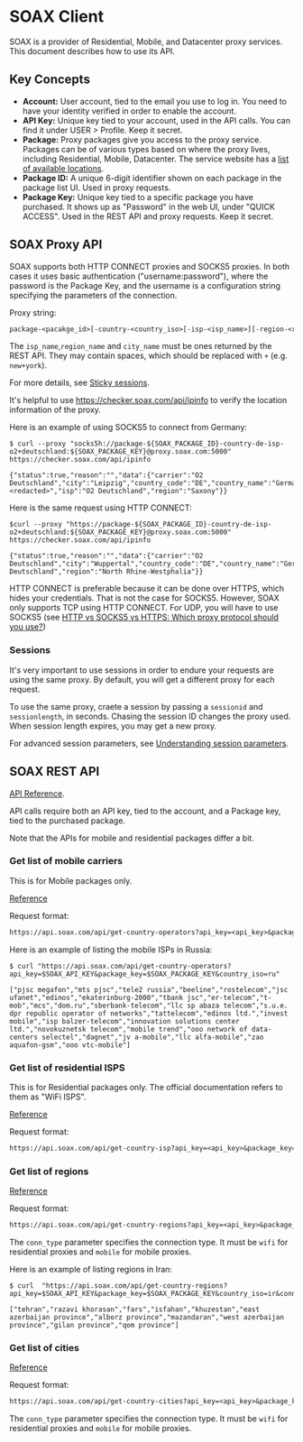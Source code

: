 # SOAX Client

SOAX is a provider of Residential, Mobile, and Datacenter proxy services. This document describes how to use its API.

## Key Concepts

* **Account:** User account, tied to the email you use to log in. You need to have your identity verified in order to enable the account.
* **API Key:** Unique key tied to your account, used in the API calls. You can find it under USER > Profile. Keep it secret.
* **Package:** Proxy packages give you access to the proxy service. Packages can be of various types based on where the proxy lives, including Residential, Mobile, Datacenter. The service website has a [list of available locations](https://soax.com/proxies/locations).
* **Package ID:** A unique 6-digit identifier shown on each package in the package list UI. Used in proxy requests.
* **Package Key:** Unique key tied to a specific package you have purchased. It shows up as "Password" in the web UI, under "QUICK ACCESS". Used in the REST API and proxy requests. Keep it secret.

## SOAX Proxy API

SOAX supports both HTTP CONNECT proxies and SOCKS5 proxies. In both cases it
uses basic authentication ("username:password"), where the password is the Package Key, and the username is a configuration string specifying the parameters of the connection.

Proxy string:

```txt
package-<pacakge_id>[-country-<country_iso>[-isp-<isp_name>][-region-<region_name>[-city-<city_name>]]][-sessionid-<session_id>-[sessionlength-<session_length>]]:<package_key>@proxy.soax.com:5000
```

The `isp_name`,`region_name` and `city_name` must be ones returned by the REST API. They may contain spaces, which should be replaced with `+` (e.g. `new+york`).

For more details, see [Sticky sessions](https://helpcenter.soax.com/en/articles/6723733-sticky-sessions).

It's helpful to use <https://checker.soax.com/api/ipinfo> to verify the location information of the proxy.

Here is an example of using SOCKS5 to connect from Germany:

```console
$ curl --proxy "socks5h://package-${SOAX_PACKAGE_ID}-country-de-isp-o2+deutschland:${SOAX_PACKAGE_KEY}@proxy.soax.com:5000" https://checker.soax.com/api/ipinfo

{"status":true,"reason":"","data":{"carrier":"O2 Deutschland","city":"Leipzig","country_code":"DE","country_name":"Germany","ip":"<redacted>","isp":"O2 Deutschland","region":"Saxony"}}                                         
```

Here is the same request using HTTP CONNECT:

```console
$curl --proxy "https://package-${SOAX_PACKAGE_ID}-country-de-isp-o2+deutschland:${SOAX_PACKAGE_KEY}@proxy.soax.com:5000" https://checker.soax.com/api/ipinfo 

{"status":true,"reason":"","data":{"carrier":"O2 Deutschland","city":"Wuppertal","country_code":"DE","country_name":"Germany","ip":"176.1.206.77","isp":"O2 Deutschland","region":"North Rhine-Westphalia"}}
```

HTTP CONNECT is preferable because it can be done over HTTPS, which hides your credentials. That is not the case for SOCKS5. However, SOAX only supports TCP using HTTP CONNECT. For UDP, you will have to use SOCKS5 (see [HTTP vs SOCKS5 vs HTTPS: Which proxy protocol should you use?](https://helpcenter.soax.com/en/articles/7241369-http-vs-socks5-vs-https-which-proxy-protocol-should-you-use))

### Sessions

It's very important to use sessions in order to endure your requests are using the same proxy. By default, you will get a different proxy for each request.

To use the same proxy, craete a session by passing a `sessionid` and `sessionlength`, in seconds. Chasing the session ID changes the proxy used. When session length expires, you may get a new proxy.

For advanced session parameters, see [Understanding session parameters](https://helpcenter.soax.com/en/articles/9939557-understanding-session-parameters).

## SOAX REST API

[API Reference](https://helpcenter.soax.com/en/collections/3470979-api).

API calls require both an API key, tied to the account, and a Package key, tied to the purchased package.

Note that the APIs for mobile and residential packages differ a bit.

### Get list of mobile carriers

This is for Mobile packages only.

[Reference](https://helpcenter.soax.com/en/articles/6228381-getting-a-list-of-mobile-carriers)

Request format:

```txt
https://api.soax.com/api/get-country-operators?api_key=<api_key>&package_key=<package_key>&country_iso=<country_iso>[&region=<region_name>[&city=<city_name>]]
```

Here is an example of listing the mobile ISPs in Russia:

```console
$ curl "https://api.soax.com/api/get-country-operators?api_key=$SOAX_API_KEY&package_key=$SOAX_PACKAGE_KEY&country_iso=ru"

["pjsc megafon","mts pjsc","tele2 russia","beeline","rostelecom","jsc ufanet","edinos","ekaterinburg-2000","tbank jsc","er-telecom","t-mob","mcs","dom.ru","sberbank-telecom","llc sp abaza telecom","s.u.e. dpr republic operator of networks","tattelecom","edinos ltd.","invest mobile","isp balzer-telecom","innovation solutions center ltd.","novokuznetsk telecom","mobile trend","ooo network of data-centers selectel","dagnet","jv a-mobile","llc alfa-mobile","zao aquafon-gsm","ooo vtc-mobile"]
```

### Get list of residential ISPS

This is for Residential packages only. The official documentation refers to them as "WiFi ISPS".

[Reference](https://helpcenter.soax.com/en/articles/6228391-getting-a-list-of-wifi-isps)

Request format:

```txt
https://api.soax.com/api/get-country-isp?api_key=<api_key>&package_key=<package_key>&country_iso=<country_iso>[&region=<region_name>[&city=<city_name>]]
```

### Get list of regions

[Reference](https://helpcenter.soax.com/en/articles/6227864-getting-a-list-of-regions)

Request format:

```txt
https://api.soax.com/api/get-country-regions?api_key=<api_key>&package_key=<package_key>&country_iso=<country_iso>&conn_type=<conn_type>[&provider=<provider>]
```

The `conn_type` parameter specifies the connection type. It must be `wifi` for residential proxies and `mobile` for mobile proxies.

Here is an example of listing regions in Iran:

```console
$ curl  "https://api.soax.com/api/get-country-regions?api_key=$SOAX_API_KEY&package_key=$SOAX_PACKAGE_KEY&country_iso=ir&conn_type=mobile"

["tehran","razavi khorasan","fars","isfahan","khuzestan","east azerbaijan province","alborz province","mazandaran","west azerbaijan province","gilan province","qom province"]
```

### Get list of cities

[Reference](https://helpcenter.soax.com/en/articles/6228092-getting-a-list-of-cities)

Request format:

```txt
https://api.soax.com/api/get-country-cities?api_key=<api_key>&package_key=<package_key>&country_iso=<country_iso>&conn_type=<conn_type>[&provider=<provider_name>[&region=<region_name>]]
```

The `conn_type` parameter specifies the connection type. It must be `wifi` for residential proxies and `mobile` for mobile proxies.
